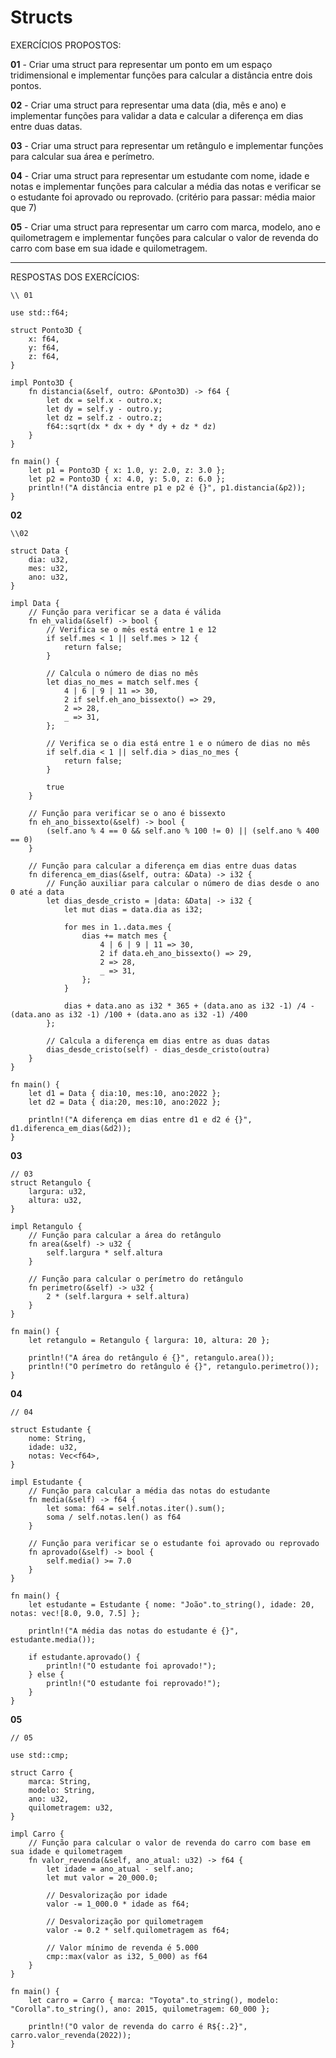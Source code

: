 # **Structs**

EXERCÍCIOS PROPOSTOS:

**01** - Criar uma struct para representar um ponto em um espaço tridimensional e implementar funções para calcular a distância entre dois pontos.

**02** - Criar uma struct para representar uma data (dia, mês e ano) e implementar funções para validar a data e calcular a diferença em dias entre duas datas.

**03** - Criar uma struct para representar um retângulo e implementar funções para calcular sua área e perímetro.

**04** - Criar uma struct para representar um estudante com nome, idade e notas e implementar funções para calcular a média das notas e verificar se o estudante foi aprovado ou reprovado. (critério para passar: média maior que 7)

**05** - Criar uma struct para representar um carro com marca, modelo, ano e quilometragem e implementar funções para calcular o valor de revenda do carro com base em sua idade e quilometragem.

___

RESPOSTAS DOS EXERCÍCIOS:

```
\\ 01

use std::f64;

struct Ponto3D {
    x: f64,
    y: f64,
    z: f64,
}

impl Ponto3D {
    fn distancia(&self, outro: &Ponto3D) -> f64 {
        let dx = self.x - outro.x;
        let dy = self.y - outro.y;
        let dz = self.z - outro.z;
        f64::sqrt(dx * dx + dy * dy + dz * dz)
    }
}

fn main() {
    let p1 = Ponto3D { x: 1.0, y: 2.0, z: 3.0 };
    let p2 = Ponto3D { x: 4.0, y: 5.0, z: 6.0 };
    println!("A distância entre p1 e p2 é {}", p1.distancia(&p2));
}

```

**02**

```
\\02 

struct Data {
    dia: u32,
    mes: u32,
    ano: u32,
}

impl Data {
    // Função para verificar se a data é válida
    fn eh_valida(&self) -> bool {
        // Verifica se o mês está entre 1 e 12
        if self.mes < 1 || self.mes > 12 {
            return false;
        }

        // Calcula o número de dias no mês
        let dias_no_mes = match self.mes {
            4 | 6 | 9 | 11 => 30,
            2 if self.eh_ano_bissexto() => 29,
            2 => 28,
            _ => 31,
        };

        // Verifica se o dia está entre 1 e o número de dias no mês
        if self.dia < 1 || self.dia > dias_no_mes {
            return false;
        }

        true
    }

    // Função para verificar se o ano é bissexto
    fn eh_ano_bissexto(&self) -> bool {
        (self.ano % 4 == 0 && self.ano % 100 != 0) || (self.ano % 400 == 0)
    }

    // Função para calcular a diferença em dias entre duas datas
    fn diferenca_em_dias(&self, outra: &Data) -> i32 {
        // Função auxiliar para calcular o número de dias desde o ano 0 até a data
        let dias_desde_cristo = |data: &Data| -> i32 {
            let mut dias = data.dia as i32;

            for mes in 1..data.mes {
                dias += match mes {
                    4 | 6 | 9 | 11 => 30,
                    2 if data.eh_ano_bissexto() => 29,
                    2 => 28,
                    _ => 31,
                };
            }

            dias + data.ano as i32 * 365 + (data.ano as i32 -1) /4 - (data.ano as i32 -1) /100 + (data.ano as i32 -1) /400
        };

        // Calcula a diferença em dias entre as duas datas
        dias_desde_cristo(self) - dias_desde_cristo(outra)
    }
}

fn main() {
    let d1 = Data { dia:10, mes:10, ano:2022 };
    let d2 = Data { dia:20, mes:10, ano:2022 };
    
    println!("A diferença em dias entre d1 e d2 é {}", d1.diferenca_em_dias(&d2));
}

```

**03**

```
// 03
struct Retangulo {
    largura: u32,
    altura: u32,
}

impl Retangulo {
    // Função para calcular a área do retângulo
    fn area(&self) -> u32 {
        self.largura * self.altura
    }

    // Função para calcular o perímetro do retângulo
    fn perimetro(&self) -> u32 {
        2 * (self.largura + self.altura)
    }
}

fn main() {
    let retangulo = Retangulo { largura: 10, altura: 20 };
    
    println!("A área do retângulo é {}", retangulo.area());
    println!("O perímetro do retângulo é {}", retangulo.perimetro());
}
```

**04**

```
// 04

struct Estudante {
    nome: String,
    idade: u32,
    notas: Vec<f64>,
}

impl Estudante {
    // Função para calcular a média das notas do estudante
    fn media(&self) -> f64 {
        let soma: f64 = self.notas.iter().sum();
        soma / self.notas.len() as f64
    }

    // Função para verificar se o estudante foi aprovado ou reprovado
    fn aprovado(&self) -> bool {
        self.media() >= 7.0
    }
}

fn main() {
    let estudante = Estudante { nome: "João".to_string(), idade: 20, notas: vec![8.0, 9.0, 7.5] };
    
    println!("A média das notas do estudante é {}", estudante.media());
    
    if estudante.aprovado() {
        println!("O estudante foi aprovado!");
    } else {
        println!("O estudante foi reprovado!");
    }
}
```

**05**

```
// 05

use std::cmp;

struct Carro {
    marca: String,
    modelo: String,
    ano: u32,
    quilometragem: u32,
}

impl Carro {
    // Função para calcular o valor de revenda do carro com base em sua idade e quilometragem
    fn valor_revenda(&self, ano_atual: u32) -> f64 {
        let idade = ano_atual - self.ano;
        let mut valor = 20_000.0;

        // Desvalorização por idade
        valor -= 1_000.0 * idade as f64;

        // Desvalorização por quilometragem
        valor -= 0.2 * self.quilometragem as f64;

        // Valor mínimo de revenda é 5.000
        cmp::max(valor as i32, 5_000) as f64
    }
}

fn main() {
    let carro = Carro { marca: "Toyota".to_string(), modelo: "Corolla".to_string(), ano: 2015, quilometragem: 60_000 };
    
    println!("O valor de revenda do carro é R${:.2}", carro.valor_revenda(2022));
}
```